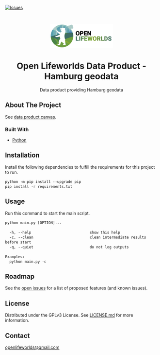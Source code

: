 [![Issues](https://img.shields.io/github/issues/open-lifeworlds/open-lifeworlds-data-product-hamburg-geodata)](https://github.com/open-lifeworlds/open-lifeworlds-data-product-hamburg-geodata/issues)

<br />
<p align="center">
  <a href="https://github.com/open-lifeworlds/open-lifeworlds-data-product-hamburg-geodata">
    <img src="logo_with_text.png" alt="Logo" height="80">
  </a>

  <h1 align="center">Open Lifeworlds Data Product - Hamburg geodata</h1>

  <p align="center">
    Data product providing Hamburg geodata</a> 
  </p>
</p>

## About The Project

See [data product canvas](docs/data-product-canvas.md).

### Built With

* [Python](https://www.python.org/)

## Installation

Install the following dependencies to fulfill the requirements for this project to run.

```shell script
python -m pip install --upgrade pip
pip install -r requirements.txt
```

## Usage

Run this command to start the main script.

```shell script
python main.py [OPTION]...

  -h, --help                           show this help
  -c, --clean                          clean intermediate results before start
  -q, --quiet                          do not log outputs

Examples:
  python main.py -c
```

## Roadmap

See the [open issues](https://github.com/open-lifeworlds/open-lifeworlds-data-product-hamburg-geodata/issues) for a list of proposed features (and
 known issues).

## License

Distributed under the GPLv3 License. See [LICENSE.md](./LICENSE.md) for more information.

## Contact

openlifeworlds@gmail.com
